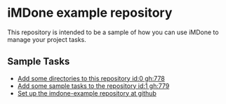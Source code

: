 iMDone example repository
====
This repository is intended to be a sample of how you can use iMDone to manage your project tasks.

Sample Tasks
----
- [Add some directories to this repository id:0 gh:778](#TODO:)
- [Add some sample tasks to the repository id:1 gh:779](#TODO:)
- [Set up the imdone-example repository at github](#DONE:0)
